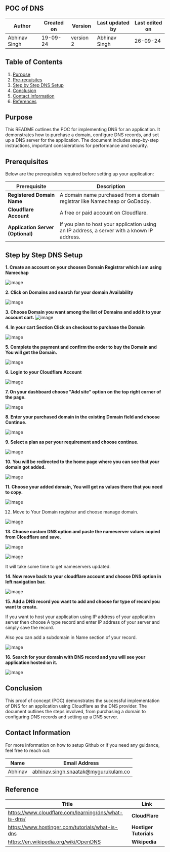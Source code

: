 ## POC of DNS

|  Author        | Created on |  Version  | Last updated by   |   Last edited on   |
|----------------|------------|-----------|-------------------|--------------------|
| Abhinav Singh  |  19-09-24  | version 2 |   Abhinav Singh   |      26-09-24      |


## Table of Contents
1. [Purpose](#purpose)
2. [Pre-requisites](#pre-requisites)
3. [Step by Step DNS Setup](#step-by-step-DNS-setup)
4. [Conclusion](#conclusion)
5. [Contact Information](#Contact-Information)
6. [References](#References)

## Purpose

This README outlines the POC for implementing DNS for an application. It demonstrates how to purchase a domain, configure DNS records, and set up a DNS server for the application. The document includes step-by-step instructions, important considerations for performance and security.


## Prerequisites

Below are the prerequisites required before setting up your application:

| Prerequisite                   | Description                                                                                  |
|---------------------------------|----------------------------------------------------------------------------------------------|
| **Registered Domain Name**      | A domain name purchased from a domain registrar like Namecheap or GoDaddy.                   |
| **Cloudflare Account**          | A free or paid account on Cloudflare.                                                        |
| **Application Server (Optional)** | If you plan to host your application using an IP address, a server with a known IP address. |



## Step by Step DNS Setup

**1. Create an account on your choosen Domain Registrar which i am using Namechap** 

![image](https://github.com/user-attachments/assets/3990ca70-ba28-4959-9536-f9f2904d9931)


**2. Click on Domains and search for your domain Availability**

![image](https://github.com/user-attachments/assets/40fe1234-db99-4bee-99e5-8c8c545bda62)


**3. Choose Domain you want among the list of Domains and add it to your account cart.**
![image](https://github.com/user-attachments/assets/5b2b471d-412d-4056-87f8-a7686bca9862)


**4. In your cart Section Click on checkout to purchase the Domain**


![image](https://github.com/user-attachments/assets/03a5e74d-30a8-40cf-9db7-f3e2c4b973d4)


**5. Complete the payment and confirm the order to buy the Domain and You will get the Domain.**

![image](https://github.com/user-attachments/assets/afc426e6-337f-473a-9208-978f65ee443d)


**6. Login to your Cloudflare Account**

![image](https://github.com/user-attachments/assets/c9deb623-45b4-4730-ac41-8a54387b2fb2)

**7. On your dashboard choose "Add site" option on the top right corner of the page.**

![image](https://github.com/user-attachments/assets/40133ea3-89ef-4aed-be46-ced4dd4ce348)

**8. Enter your purchased domain in the existing Domain field and choose Continue.**

![image](https://github.com/user-attachments/assets/8c6afa0b-e248-4985-8278-dbc7477eabe7)

**9. Select a plan as per your requirement and choose continue.**

![image](https://github.com/user-attachments/assets/63b9c958-15d8-46c9-9c71-4ba48b9f15d8)

**10. You will be redirected to the home page where you can see that your domain got added.**

![image](https://github.com/user-attachments/assets/ec551352-fc81-43d3-90f6-ef9b460ea16e)

**11. Choose your added domain, You will get ns values there that you need to copy.**

![image](https://github.com/user-attachments/assets/d7d1d420-cd7e-4180-aec7-23791007a0fe)

12. Move to Your Domain registrar and choose manage domain.

![image](https://github.com/user-attachments/assets/63ab4bcc-bc5f-4822-a19f-9cec656ec0ad)

**13. Choose custom DNS option and paste the nameserver values copied from Cloudflare and save.**

![image](https://github.com/user-attachments/assets/a9a2944e-43f5-43a2-9f8d-db8df66bb908)

![image](https://github.com/user-attachments/assets/012b2547-2e52-4cb6-ac35-1874b433778d)

It will take some time to get nameservers updated.

**14. Now move back to your cloudflare account and choose DNS option in left navigation bar.**

![image](https://github.com/user-attachments/assets/0dccc458-b19d-47ba-a97e-93943e4da456)

**15. Add a DNS record you want to add and choose for type of record you want to create.**

If you want to host your application using IP address of your application server then choose A type record and enter IP address of your server and simply save the record.

Also you can add a subdomain in Name section of your record.

![image](https://github.com/user-attachments/assets/dc943a9d-10fc-443b-a872-ecfa3d3bdb80)

**16. Search for your domain with DNS record and you will see your application hosted on it.**

![image](https://github.com/user-attachments/assets/70d17e30-ff29-49ad-a40a-fd096a10a87a)


## Conclusion
This proof of concept (POC) demonstrates the successful implementation of DNS for an application using Cloudflare as the DNS provider. The document outlines the steps involved, from purchasing a domain to configuring DNS records and setting up a DNS server.


## Contact Information

For more information on how to setup Github or if you need any guidance, feel free to reach out:

|  Name   | Email Address                                  |
|---------|------------------------------------------------|
| Abhinav | abhinav.singh.snaatak@mygurukulam.co           |


## Reference

|  Title   |                    Link                        |
|----------|------------------------------------------------|
|https://www.cloudflare.com/learning/dns/what-is-dns/|**CloudFlare**|
|https://www.hostinger.com/tutorials/what-is-dns| **Hostiger Tutorials**|
|https://en.wikipedia.org/wiki/OpenDNS|**Wikipedia**|
